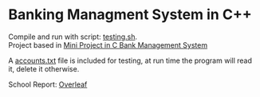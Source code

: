 # Banking Managment System in C++
Compile and run with script: [testing.sh](testing.sh).  
Project based in [Mini Project in C Bank Management System](https://www.codewithc.com/mini-project-in-c-bank-management-system/)

A [accounts.txt](accounts.txt) file is included for testing, at run time the program will read it, delete it otherwise.  

School Report: [Overleaf](https://www.overleaf.com/read/ryvpwntjnvsn)